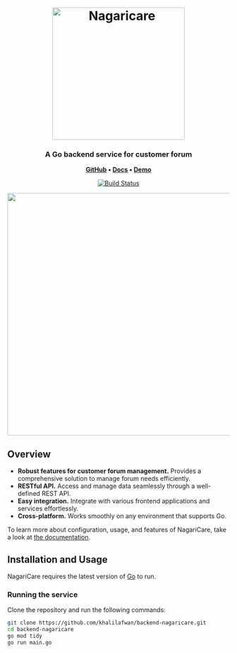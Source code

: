 <h1 align="center">
    <img
        width="300"
        alt="Nagaricare"
        src="https://github.com/user-attachments/assets/3a945a04-ab28-4360-9784-5ff73569c768">
</h1>

<h3 align="center">
    A Go backend service for customer forum
</h3>

<p align="center">
    <strong>
        <a href="https://github.com/khalilafwan/backend-nagaricare">GitHub</a>
        •
        <a href="https://docs.flutter.dev/">Docs</a>
        •
        <a href="https://flutter.dev">Demo</a>
    </strong>
</p>
<p align="center">
    <a href="https://github.com/khalilafwan/backend-nagaricare/actions"><img
        alt="Build Status"
        src="https://github.com/khalilafwan/backend-nagaricare/workflows/Build/badge.svg"></a>
</p>

<p align="center">
    <img src="https://via.placeholder.com/550" width="550"> <!-- Placeholder for screenshots -->
</p>

## Overview

- **Robust features for customer forum management.** Provides a comprehensive solution to manage forum needs efficiently.
- **RESTful API.** Access and manage data seamlessly through a well-defined REST API.
- **Easy integration.** Integrate with various frontend applications and services effortlessly.
- **Cross-platform.** Works smoothly on any environment that supports Go.

To learn more about configuration, usage, and features of NagariCare, take a look at [the documentation](https://intern-bn.com/docs).

## Installation and Usage

NagariCare requires the latest version of [Go](https://golang.org/dl/) to run. 

### Running the service

Clone the repository and run the following commands:

```sh
git clone https://github.com/khalilafwan/backend-nagaricare.git
cd backend-nagaricare
go mod tidy
go run main.go
